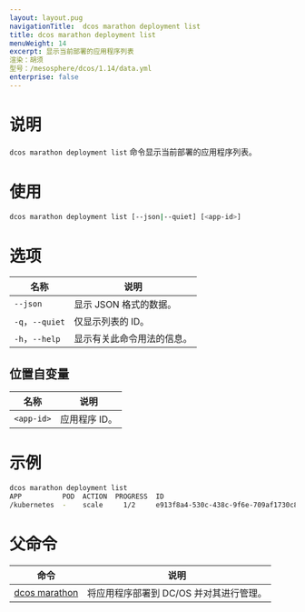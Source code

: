 ```yaml
---
layout: layout.pug
navigationTitle:  dcos marathon deployment list
title: dcos marathon deployment list
menuWeight: 14
excerpt: 显示当前部署的应用程序列表
渲染：胡须
型号：/mesosphere/dcos/1.14/data.yml
enterprise: false
---
```



# 说明

`dcos marathon deployment list` 命令显示当前部署的应用程序列表。

# 使用

```bash
dcos marathon deployment list [--json|--quiet] [<app-id>]
```

# 选项

| 名称 | 说明 |
|---------|-------------|
| `--json` | 显示 JSON 格式的数据。|
| `-q`，`--quiet` | 仅显示列表的 ID。 |
| `-h`，`--help` | 显示有关此命令用法的信息。 |

## 位置自变量

| 名称 | 说明 |
|---------|-------------|
| `<app-id>` | 应用程序 ID。|




# 示例

```bash
dcos marathon deployment list
APP          POD  ACTION  PROGRESS  ID
/kubernetes  -    scale     1/2     e913f8a4-530c-438c-9f6e-709af1730c84
```

# 父命令

| 命令 | 说明 |
|---------|-------------|
| [dcos marathon](/mesosphere/dcos/1.14/cli/command-reference/dcos-marathon/) | 将应用程序部署到 DC/OS 并对其进行管理。|
